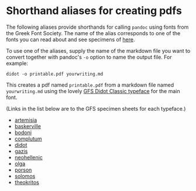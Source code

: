 

# Shorthand aliases for creating pdfs #


The following aliases provide shorthands for calling `pandoc` using  fonts from the Greek Font Society.  The name of the alias corresponds to one of the fonts you can read about and see specimens of [here](http://www.greekfontsociety.gr/pages/en_typefaces1.html).  

To use one of the aliases, supply the name of the markdown file you want to convert together with pandoc's `-o` option to name the output file.  For example:

    didot -o printable.pdf yourwriting.md

This creates a pdf named `printable.pdf` from a markdown file named `yourwriting.md` using the lovely [GFS Didot Classic typeface](http://www.greekfontsociety.gr/images/Didot%20Specimen.pdf) for the main font.

(Links in the list below are to the GFS specimen sheets for each typeface.)

- [artemisia](http://www.greekfontsociety.gr/images/ArtemisiaSpecimen.pdf)
- [baskerville](http://www.greekfontsociety.gr/images/BaskervilleSpecimen.pdf)
- [bodoni](http://www.greekfontsociety.gr/images/BodoniSpecimen.pdf)
- [complutum](http://www.greekfontsociety.gr/images/ComplutumSpecimen.pdf)
- [didot](http://www.greekfontsociety.gr/images/Didot%20Specimen.pdf)
- [gazis](http://www.greekfontsociety.gr/images/GazisSpecimen.pdf)
- [neohellenic](http://www.greekfontsociety.gr/images/NeoHellenic%20Specimen.pdf)
- [olga](http://www.greekfontsociety.gr/images/OlgaSpecimen.pdf)
- [porson](http://www.greekfontsociety.gr/images/PorsonSpecimen.pdf)
- [solomos](http://www.greekfontsociety.gr/images/SolomosSpecimen.pdf)
- [theokritos](http://www.greekfontsociety.gr/images/TheokritosSpecimen.pdf)